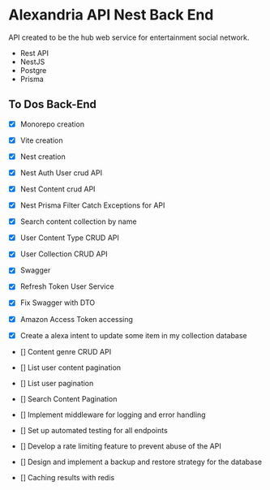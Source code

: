 # Alexandria API Nest Back End

API created to be the hub web service for entertainment social network.

- Rest API
- NestJS
- Postgre
- Prisma

## To Dos Back-End

- [x] Monorepo creation

- [x] Vite creation

- [x] Nest creation

- [x] Nest Auth User crud API

- [x] Nest Content crud API

- [x] Nest Prisma Filter Catch Exceptions for API

- [x] Search content collection by name

- [x] User Content Type CRUD API

- [x] User Collection CRUD API

- [x] Swagger

- [x] Refresh Token User Service

- [x] Fix Swagger with DTO

- [x] Amazon Access Token accessing

- [x] Create a alexa intent to update some item in my collection database

- [] Content genre CRUD API

- [] List user content pagination

- [] List user pagination

- [] Search Content Pagination

- [] Implement middleware for logging and error handling

- [] Set up automated testing for all endpoints

- [] Develop a rate limiting feature to prevent abuse of the API

- [] Design and implement a backup and restore strategy for the database

- [] Caching results with redis
